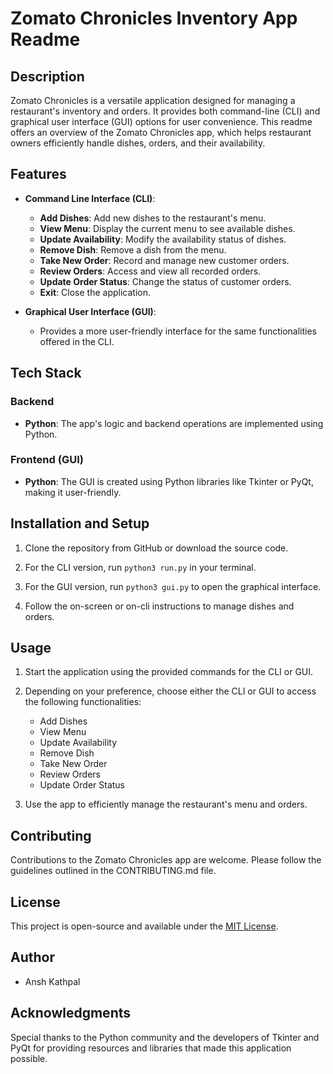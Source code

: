 # Zomato Chronicles Inventory App Readme

## Description
Zomato Chronicles is a versatile application designed for managing a restaurant's inventory and orders. It provides both command-line (CLI) and graphical user interface (GUI) options for user convenience. This readme offers an overview of the Zomato Chronicles app, which helps restaurant owners efficiently handle dishes, orders, and their availability.

## Features
- **Command Line Interface (CLI)**:
  - **Add Dishes**: Add new dishes to the restaurant's menu.
  - **View Menu**: Display the current menu to see available dishes.
  - **Update Availability**: Modify the availability status of dishes.
  - **Remove Dish**: Remove a dish from the menu.
  - **Take New Order**: Record and manage new customer orders.
  - **Review Orders**: Access and view all recorded orders.
  - **Update Order Status**: Change the status of customer orders.
  - **Exit**: Close the application.

- **Graphical User Interface (GUI)**:
  - Provides a more user-friendly interface for the same functionalities offered in the CLI.

## Tech Stack
### Backend
- **Python**: The app's logic and backend operations are implemented using Python.

### Frontend (GUI)
- **Python**: The GUI is created using Python libraries like Tkinter or PyQt, making it user-friendly.

## Installation and Setup
1. Clone the repository from GitHub or download the source code.

2. For the CLI version, run `python3 run.py` in your terminal.

3. For the GUI version, run `python3 gui.py` to open the graphical interface.

4. Follow the on-screen or on-cli instructions to manage dishes and orders.

## Usage
1. Start the application using the provided commands for the CLI or GUI.

2. Depending on your preference, choose either the CLI or GUI to access the following functionalities:
    - Add Dishes
    - View Menu
    - Update Availability
    - Remove Dish
    - Take New Order
    - Review Orders
    - Update Order Status

3. Use the app to efficiently manage the restaurant's menu and orders.

## Contributing
Contributions to the Zomato Chronicles app are welcome. Please follow the guidelines outlined in the CONTRIBUTING.md file.

## License
This project is open-source and available under the [MIT License](LICENSE).

## Author
- Ansh Kathpal

## Acknowledgments
Special thanks to the Python community and the developers of Tkinter and PyQt for providing resources and libraries that made this application possible.